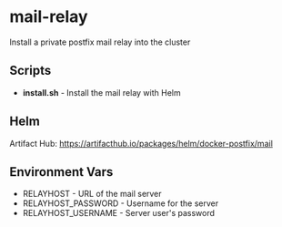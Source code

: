 # mail-relay



Install a private postfix mail relay into the cluster

## Scripts
- **install.sh** - Install the mail relay with Helm

## Helm
Artifact Hub: https://artifacthub.io/packages/helm/docker-postfix/mail

## Environment Vars
- RELAYHOST - URL of the mail server
- RELAYHOST_PASSWORD - Username for the server
- RELAYHOST_USERNAME - Server user's password

